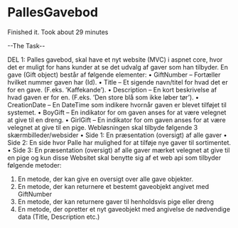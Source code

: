 # PallesGavebod
Finished it. Took about 29 minutes

--The Task--

DEL 1:
Palles gavebod, skal have et nyt website (MVC) i aspnet core, hvor det er muligt for hans
kunder at se det udvalg af gaver som han tilbyder.
En gave (Gift object) består af følgende elementer:
• GiftNumber – Fortæller hvilket nummer gaven har (Id).
• Title – Et sigende navn/titel for hvad det er for en gave. (F.eks. ’Kaffekande’).
• Description – En kort beskrivelse af hvad gaven er for en. (F.eks. ’Den store blå som
ikke løber tør’).
• CreationDate – En DateTime som indikere hvornår gaven er blevet tilføjet til
systemet.
• BoyGift – En indikator for om gaven anses for at være velegnet at give til en dreng.
• GirlGift – En indikator for om gaven anses for at være velegnet at give til en pige.
Webløsningen skal tilbyde følgende 3 skærmbilleder/websider
• Side 1: En præsentation (oversigt) af alle gaver
• Side 2: En side hvor Palle har mulighed for at tilføje nye gaver til sortimentet.
• Side 3: En præsentation (oversigt) af alle gaver mærket velegnet at give til en pige og
kun disse
Websitet skal benytte sig af et web api som tilbyder følgende metoder:
1. En metode, der kan give en oversigt over alle gave objekter.
2. En metode, der kan returnere et bestemt gaveobjekt angivet med GiftNumber
3. En metode, der kan returnere gaver til henholdsvis pige eller dreng
4. En metode, der opretter et nyt gaveobjekt med angivelse de nødvendige data (Title,
Description etc.)

